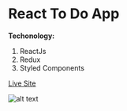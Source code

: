  # React To Do App
 **Techonology:** 
 1. ReactJs
 2. Redux
 3. Styled Components
 
 [Live Site](https://todo15.netlify.app/)

 
 ![alt text](https://i.ibb.co/qr9qzZh/redux-to-do.png)